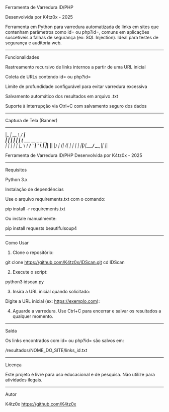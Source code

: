 Ferramenta de Varredura ID/PHP

Desenvolvida por K4tz0x - 2025

Ferramenta em Python para varredura automatizada de links em sites que contenham parâmetros como id= ou php?id=, comuns em aplicações suscetíveis a falhas de segurança (ex: SQL Injection). Ideal para testes de segurança e auditoria web.


---

Funcionalidades

Rastreamento recursivo de links internos a partir de uma URL inicial

Coleta de URLs contendo id= ou php?id=

Limite de profundidade configurável para evitar varredura excessiva

Salvamento automático dos resultados em arquivo .txt

Suporte à interrupção via Ctrl+C com salvamento seguro dos dados



---

Captura de Tela (Banner)

_____ _____   _____                 
 |_   _|  __ \ / ____|                
   | | | |  | | (___   ___ __ _ _ __  
   | | | |  | |\___ \ / __/ _` | '_ \ 
  _| |_| |__| |____) | (_| (_| | | | |
 |_____|_____/|_____/ \___\__,_|_| |_|

Ferramenta de Varredura ID/PHP
    Desenvolvida por K4tz0x - 2025


---

Requisitos

Python 3.x

Instalação de dependências

Use o arquivo requirements.txt com o comando:

pip install -r requirements.txt

Ou instale manualmente:

pip install requests beautifulsoup4


---

Como Usar

1. Clone o repositório:



git clone https://github.com/K4tz0x/IDScan.git
cd IDScan

2. Execute o script:



python3 idscan.py

3. Insira a URL inicial quando solicitado:



Digite a URL inicial (ex: https://exemplo.com):

4. Aguarde a varredura. Use Ctrl+C para encerrar e salvar os resultados a qualquer momento.




---

Saída

Os links encontrados com id= ou php?id= são salvos em:

/resultados/NOME_DO_SITE/links_id.txt


---

Licença

Este projeto é livre para uso educacional e de pesquisa. Não utilize para atividades ilegais.


---

Autor

K4tz0x
https://github.com/K4tz0x
